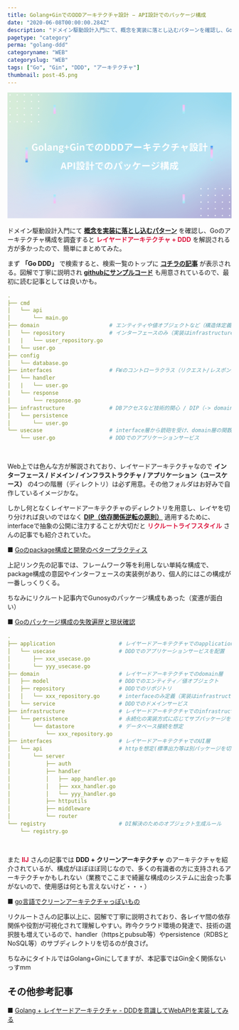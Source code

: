 ```yaml
---
title: Golang+GinでのDDDアーキテクチャ設計 − API設計でのパッケージ構成
date: "2020-06-08T00:00:00.284Z"
description: "ドメイン駆動設計入門にて、概念を実装に落とし込むパターンを確認し、Goのアーキテクチャ構成を調査すると、レイヤードアーキテクチャ + DDDを解説される方が多かったので、簡単にまとめてみた。"
pagetype: "category"
perma: "golang-ddd"
categoryname: "WEB"
categoryslug: "WEB"
tags: ["Go", "Gin", "DDD", "アーキテクチャ"]
thumbnail: post-45.png
---
```


![](./post-45.png)

ドメイン駆動設計入門にて **[概念を実装に落とし込むパターン](/post-35/)** を確認し、Goのアーキテクチャ構成を調査すると <span style="color: crimson; font-weight: bold;">レイヤードアーキテクチャ + DDD</span> を解説される方が多かったので、簡単にまとめてみた。

まず **「Go DDD」** で検索すると、検索一覧のトップに **[コチラの記事](https://qiita.com/tono-maron/items/345c433b86f74d314c8d)** が表示される。図解で丁寧に説明され **[githubにサンプルコード](https://github.com/jojoarianto/go-ddd-api)** も用意されているので、最初に読む記事としては良いかも。


```yml
.
├── cmd
│   └── api
│       └── main.go
├── domain                      # エンティティや値オブジェクトなど（構造体定義）
│   └── repository              # インターフェースのみ（実装はinfrastructure層）
|   |   └── user_repository.go
|   └── user.go
├── config
│   └── database.go
├── interfaces                  # FWのコントローラクラス（リクエスト/レスポンス処理）
│   └── handler
│   |   └── user.go
|   └── response
│       └── response.go
├── infrastructure              # DBアクセスなど技術的関心 / DIP（-> domain層）
│   └── persistence
│       └── user.go
└── usecase                     # interface層から銃砲を受け、domain層の関数利用
    └── user.go                 # DDDでのアプリケーションサービス
```
<br/>

Web上では色んな方が解説されており、レイヤードアーキテクチャなので **インターフェース / ドメイン / インフラストラクチャ / アプリケーション（ユースケース）** の4つの階層（ディレクトリ）は必ず用意。その他フォルダはお好みで自作しているイメージかな。

しかし何となくレイヤードアーキテクチャのディレクトリを用意し、レイヤを切り分ければ良いのではなく **[DIP（依存関係逆転の原則）](https://medium.com/eureka-engineering/go-dependency-inversion-principle-8ffaf7854a55)** 適用するために、interfaceで抽象の公開に注力することが大切だと <span style="color: crimson; font-weight: bold;">リクルートライフスタイル</span> さんの記事でも紹介されていた。
 
■ [Goのpackage構成と開発のベタープラクティス](https://engineer.recruit-lifestyle.co.jp/techblog/2018-03-16-go-ddd/)  

上記リンク先の記事では、フレームワーク等を利用しない単純な構成で、package構成の意図やインターフェースの実装例があり、個人的にはこの構成が一番しっくりくる。

ちなみにリクルート記事内でGunosyのパッケージ構成もあった（変遷が面白い）

■ [Goのパッケージ構成の失敗遍歴と現状確認](https://medium.com/@timakin/go%E3%81%AE%E3%83%91%E3%83%83%E3%82%B1%E3%83%BC%E3%82%B8%E6%A7%8B%E6%88%90%E3%81%AE%E5%A4%B1%E6%95%97%E9%81%8D%E6%AD%B4%E3%81%A8%E7%8F%BE%E7%8A%B6%E7%A2%BA%E8%AA%8D-fc6a4369337)

```yml
.
├── application                    # レイヤードアーキテクチャでのapplication層
│   └── usecase                    # DDDでのアプリケーションサービスを配置
│       ├── xxx_usecase.go
│       └── yyy_usecase.go
├── domain                         # レイヤードアーキテクチャでのdomain層
│   ├── model                      # DDDでのエンティティ／値オブジェクト
│   ├── repository                 # DDDでのリポジトリ
│   │   └── xxx_repository.go      # interfaceのみ定義（実装はinfrastructure層）
│   └── service                    # DDDでのドメインサービス
├── infrastructure                 # レイヤードアーキテクチャでのinfrastructure層
│   └── persistence                # 永続化の実装方式に応じてサブパッケージを切る
│       └── datastore              # データベース接続を想定
│           └── xxx_repository.go
├── interfaces                     # レイヤードアーキテクチャでのUI層
│   └── api                        # httpを想定(標準出力等は別パッケージを切る)
│       └── server
│           ├── auth
│           ├── handler
│           │   ├── app_handler.go
│           │   ├── xxx_handler.go
│           │   └── yyy_handler.go
│           ├── httputils
│           ├── middleware
│           └── router
└── registry                       # DI解決のためのオブジェクト生成ルール
    └── registry.go
```
<br/>

また <span style="color: crimson; font-weight: bold;">IIJ</span> さんの記事では **DDD + クリーンアーキテクチャ** のアーキテクチャを紹介されているが、構成がほぼほぼ同じなので、多くの有識者の方に支持されるアーキテクチャかもしれない（業務でここまで綺麗な構成のシステムに出会った事がないので、使用感は何とも言えないけど・・・）

■ [go言語でクリーンアーキテクチャっぽいもの](https://eng-blog.iij.ad.jp/archives/2442)

リクルートさんの記事以上に、図解で丁寧に説明されており、各レイヤ間の依存関係や役割が可視化されて理解しやすい。昨今クラウド環境の発達で、技術の選択肢も増えているので、handler（httpsとpubsub等）やpersistence（RDBSとNoSQL等）のサブディレクトリを切るのが良さげ。

ちなみにタイトルではGolang+Ginにしてますが、本記事ではGin全く関係ないっすmm

## その他参考記事
■ [Golang + レイヤードアーキテクチャ - DDDを意識してWebAPIを実装してみる](https://yyh-gl.github.io/tech-blog/blog/go_web_api/)  